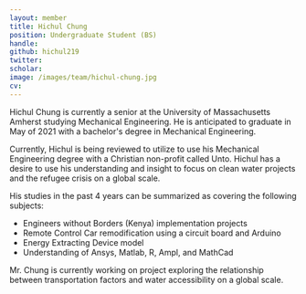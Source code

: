 ```yaml
---
layout: member
title: Hichul Chung
position: Undergraduate Student (BS)
handle:  
github: hichul219
twitter:  
scholar:   
image: /images/team/hichul-chung.jpg
cv:
---
```


Hichul Chung is currently a senior at the University of Massachusetts Amherst studying Mechanical Engineering. He is anticipated to graduate in May of 2021 with a bachelor's degree in Mechanical Engineering.

Currently, Hichul is being reviewed to utilize to use his Mechanical Engineering degree with a Christian non-profit called Unto. Hichul has a desire to use his understanding and insight to focus on clean water projects and the refugee crisis on a global scale.

His studies in the past 4 years can be summarized as covering the following subjects:
- Engineers without Borders (Kenya) implementation projects
- Remote Control Car remodification using a circuit board and Arduino
- Energy Extracting Device model
- Understanding of Ansys, Matlab, R, Ampl, and MathCad

Mr. Chung is currently working on project exploring the relationship between transportation factors and water accessibility on a global scale.